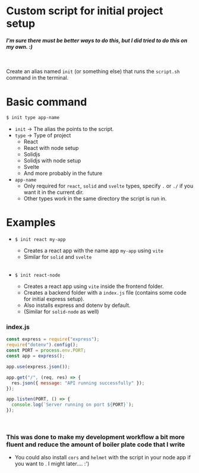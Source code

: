 # Custom script for initial project setup

#### _I'm sure there must be better ways to do this, but I did tried to do this on my own. :)_

<br/>

Create an alias named `init` (or something else) that runs the `script.sh` command in the terminal.
<br/>

# Basic command

```e
$ init type app-name
```

- `init` -> The alias the points to the script.
- `type` -> Type of project
  - React
  - React with node setup
  - Solidjs
  - Solidjs with node setup
  - Svelte
  - And more probably in the future
- `app-name`
  - Only required for `react`, `solid` and `svelte` types, specify `.` or `./` if you want it in the current dir.
  - Other types work in the same directory the script is run in.
  
# Examples

- ```
  $ init react my-app
  ```
  - Creates a react app with the name app `my-app` using `vite`
  - Similar for `solid` and `svelte`
  <br/>
- ```
  $ init react-node
  ```
  - Creates a react app using `vite` inside the frontend folder.
  - Creates a backend folder with a `index.js` file (contains some code for initial express setup).
  - Also installs express and dotenv by default.
  - (Similar for `solid-node` as well)
  
### index.js

```js
const express = require("express");
require("dotenv").config();
const PORT = process.env.PORT;
const app = express();

app.use(express.json());

app.get("/", (req, res) => {
  res.json({ message: "API running successfully" });
});

app.listen(PORT, () => {
  console.log(`Server running on port ${PORT}`);
});
```
<br/>

### This was done to make my development workflow a bit more fluent and reduce the amount of boiler plate code that I write

- You could also install `cors` and `helmet` with the script in your node app if you want to . I might later.... :')
